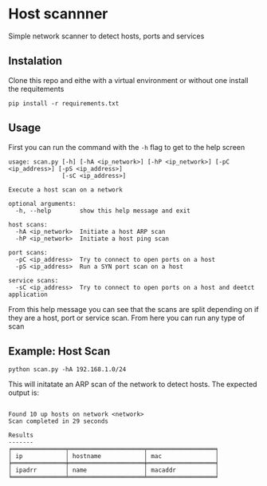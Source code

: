 # Host scannner

Simple network scanner to detect hosts, ports and services

## Instalation

Clone this repo and eithe with a virtual environment or without one install the requitements

```shell
pip install -r requirements.txt
```

## Usage

First you can run the command with the `-h` flag to get to the help screen

```shell
usage: scan.py [-h] [-hA <ip_network>] [-hP <ip_network>] [-pC <ip_address>] [-pS <ip_address>]
               [-sC <ip_address>]

Execute a host scan on a network

optional arguments:
  -h, --help        show this help message and exit

host scans:
  -hA <ip_network>  Initiate a host ARP scan
  -hP <ip_network>  Initiate a host ping scan

port scans:
  -pC <ip_address>  Try to connect to open ports on a host
  -pS <ip_address>  Run a SYN port scan on a host

service scans:
  -sC <ip_address>  Try to connect to open ports on a host and deetct application

```

From this help message you can see that the scans are split depending on if they are a host, port or service scan. From here you can run any type of scan

## Example: Host Scan

```
python scan.py -hA 192.168.1.0/24
```

This will initatate an ARP scan of the network to detect hosts. The expected output is:

```

Found 10 up hosts on network <network>
Scan completed in 29 seconds

Results
-------
╒═══════════════╤═════════════════════╤═══════════════════╕
│ ip            │ hostname            │ mac               │
╞═══════════════╪═════════════════════╪═══════════════════╡
│ ipadrr        │ name                │ macaddr           │
╘═══════════════╧═════════════════════╧═══════════════════╛

```